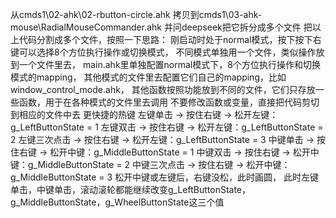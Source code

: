 从cmds1\02-ahk\02-rbutton-circle.ahk
  拷贝到cmds1\03-ahk-mouse\RadialMouseCommander.ahk
  并问deepseek把它拆分成多个文件
把以上代码分割成多个文件，按照一下思路：
  刚启动时处于normal模式，按下按下右键可以选择8个方位执行操作或切换模式，
  不同模式单独用一个文件，类似操作放到一个文件里去，
  main.ahk里单独配置normal模式下，8个方位执行操作和切换模式的mapping，
  其他模式的文件里去配置它们自己的mapping，比如window_control_mode.ahk，
  其他函数按照功能放到不同的文件，它们只存放一些函数，用于在各种模式的文件里去调用
  不要修改函数或变量，直接把代码剪切到相应的文件中去
更快捷的热键
  左键单击 → 按住右键 → 松开左键：g_LeftButtonState = 1
  左键双击 → 按住右键 → 松开左键：g_LeftButtonState = 2
  左键三次点击 → 按住右键 → 松开左键：g_LeftButtonState = 3
  中键单击 → 按住右键 → 松开中键：g_MiddleButtonState = 1
  中键双击 → 按住右键 → 松开中键：g_MiddleButtonState = 2
  中键三次点击 → 按住右键 → 松开中键：g_MiddleButtonState = 3
  松开中键或左键后，右键没松，此时画圆，
  此时左键单击，中键单击，滚动滚轮都能继续改变g_LeftButtonState，g_MiddleButtonState，g_WheelButtonState这三个值
